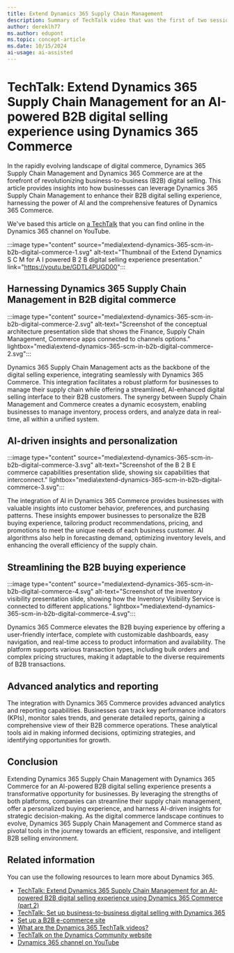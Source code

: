 ```yaml
---
title: Extend Dynamics 365 Supply Chain Management
description: Summary of TechTalk video that was the first of two sessions to talk about how businesses can extend Dynamics 365 Supply Chain Management with Dynamics 365 Commerce to enhance their business to business (B2B) digital selling.
author: dereklh77
ms.author: edupont
ms.topic: concept-article
ms.date: 10/15/2024
ai-usage: ai-assisted
---
```


# TechTalk: Extend Dynamics 365 Supply Chain Management for an AI-powered B2B digital selling experience using Dynamics 365 Commerce

In the rapidly evolving landscape of digital commerce, Dynamics 365 Supply Chain Management and Dynamics 365 Commerce are at the forefront of revolutionizing business-to-business (B2B) digital selling. This article provides insights into how businesses can leverage Dynamics 365 Supply Chain Management to enhance their B2B digital selling experience, harnessing the power of AI and the comprehensive features of Dynamics 365 Commerce.

We've based this article on [a TechTalk](https://youtu.be/GDTL4PUGD00?si=IyTvAdh7LV4j0U2B) that you can find online in the Dynamics 365 channel on YouTube.  

:::image type="content" source="media\extend-dynamics-365-scm-in-b2b-digital-commerce-1.svg" alt-text="Thumbnail of the Extend Dynamics S C M for A I powered B 2 B digital selling experience presentation." link="https://youtu.be/GDTL4PUGD00":::

## Harnessing Dynamics 365 Supply Chain Management in B2B digital commerce

:::image type="content" source="media\extend-dynamics-365-scm-in-b2b-digital-commerce-2.svg" alt-text="Screenshot of the conceptual architecture presentation slide that shows the Finance, Supply Chain Management, Commerce apps connected to channels options." lightbox="media\extend-dynamics-365-scm-in-b2b-digital-commerce-2.svg":::

Dynamics 365 Supply Chain Management acts as the backbone of the digital selling experience, integrating seamlessly with Dynamics 365 Commerce. This integration facilitates a robust platform for businesses to manage their supply chain while offering a streamlined, AI-enhanced digital selling interface to their B2B customers. The synergy between Supply Chain Management and Commerce creates a dynamic ecosystem, enabling businesses to manage inventory, process orders, and analyze data in real-time, all within a unified system.

## AI-driven insights and personalization

:::image type="content" source="media\extend-dynamics-365-scm-in-b2b-digital-commerce-3.svg" alt-text="Screenshot of the B 2 B E commerce capabilities presentation slide, showing six capabilities that interconnect." lightbox="media\extend-dynamics-365-scm-in-b2b-digital-commerce-3.svg":::

The integration of AI in Dynamics 365 Commerce provides businesses with valuable insights into customer behavior, preferences, and purchasing patterns. These insights empower businesses to personalize the B2B buying experience, tailoring product recommendations, pricing, and promotions to meet the unique needs of each business customer. AI algorithms also help in forecasting demand, optimizing inventory levels, and enhancing the overall efficiency of the supply chain.

## Streamlining the B2B buying experience

:::image type="content" source="media\extend-dynamics-365-scm-in-b2b-digital-commerce-4.svg" alt-text="Screenshot of the inventory visibility presentation slide, showing how the Inventory Visibility Service is connected to different applications." lightbox="media\extend-dynamics-365-scm-in-b2b-digital-commerce-4.svg":::

Dynamics 365 Commerce elevates the B2B buying experience by offering a user-friendly interface, complete with customizable dashboards, easy navigation, and real-time access to product information and availability. The platform supports various transaction types, including bulk orders and complex pricing structures, making it adaptable to the diverse requirements of B2B transactions.

## Advanced analytics and reporting

The integration with Dynamics 365 Commerce provides advanced analytics and reporting capabilities. Businesses can track key performance indicators (KPIs), monitor sales trends, and generate detailed reports, gaining a comprehensive view of their B2B commerce operations. These analytical tools aid in making informed decisions, optimizing strategies, and identifying opportunities for growth.

## Conclusion

Extending Dynamics 365 Supply Chain Management with Dynamics 365 Commerce for an AI-powered B2B digital selling experience presents a transformative opportunity for businesses. By leveraging the strengths of both platforms, companies can streamline their supply chain management, offer a personalized buying experience, and harness AI-driven insights for strategic decision-making. As the digital commerce landscape continues to evolve, Dynamics 365 Supply Chain Management and Commerce stand as pivotal tools in the journey towards an efficient, responsive, and intelligent B2B selling environment.

## Related information

You can use the following resources to learn more about Dynamics 365.

- [TechTalk: Extend Dynamics 365 Supply Chain Management for an AI-powered B2B digital selling experience using Dynamics 365 Commerce (part 2)](extend-supply-chain-commerce-b2b-part2.md)  
- [TechTalk: Set up business-to-business digital selling with Dynamics 365](set-up-dynamics-365-digital-selling.md)  
- [Set up a B2B e-commerce site](/dynamics365/commerce/b2b/set-up-b2b-site)
- [What are the Dynamics 365 TechTalk videos?](../roles/techtalk-videos.md)  
- [TechTalk on the Dynamics Community website](https://community.dynamics.com/videos/)  
- [Dynamics 365 channel on YouTube](https://www.youtube.com/channel/UC5QxCcXhFFixs1nfmOpJlvQ)  
